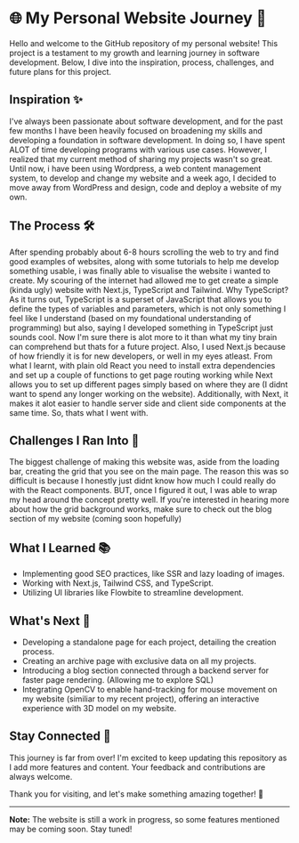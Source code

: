 # 🌐 My Personal Website Journey 🚀

Hello and welcome to the GitHub repository of my personal website! This project is a testament to my growth and learning journey in software development. Below, I dive into the inspiration, process, challenges, and future plans for this project. 

## Inspiration ✨

I've always been passionate about software development, and for the past few months I have been heavily focused on broadening my skills and developing a foundation in software development. In doing so, I have spent ALOT of time developing programs with various use cases. However, I realized that my current method of sharing my projects wasn't so great. Until now, i have been using Wordpress, a web content management system, to develop and change my website and a week ago, I decided to move away from WordPress and design, code and deploy a website of my own.

## The Process 🛠️

After spending probably about 6-8 hours scrolling the web to try and find good examples of websites, along with some tutorials to help me develop something usable, i was finally able to visualise the website i wanted to create. My scouring of the internet had allowed me to get create a simple (kinda ugly) website with Next.js, TypeScript and Tailwind. Why TypeScript? As it turns out, TypeScript is a superset of JavaScript that allows you to define the types of variables and parameters, which is not only something I feel like I understand (based on my foundational understanding of programming) but also, saying I developed something in TypeScript just sounds cool. Now I'm sure there is alot more to it than what my tiny brain can comprehend but thats for a future project. Also, I used Next.js because of how friendly it is for new developers, or well in my eyes atleast. From what I learnt, with plain old React you need to install extra dependencies and set up a couple of functions to get page routing working while Next allows you to set up different pages simply based on where they are (I didnt want to spend any longer working on the website). Additionally, with Next, it makes it alot easier to handle server side and client side components at the same time. So, thats what I went with.

## Challenges I Ran Into 🚧

The biggest challenge of making this website was, aside from the loading bar, creating the grid that you see on the main page. The reason this was so difficult is because I honestly just didnt know how much I could really do with the React components. BUT, once I figured it out, I was able to wrap my head around the concept pretty well. If you're interested in hearing more about how the grid background works, make sure to check out the blog section of my website (coming soon hopefully)

## What I Learned 📚

- Implementing good SEO practices, like SSR and lazy loading of images.
- Working with Next.js, Tailwind CSS, and TypeScript.
- Utilizing UI libraries like Flowbite to streamline development.

## What's Next 🔮

- Developing a standalone page for each project, detailing the creation process.
- Creating an archive page with exclusive data on all my projects.
- Introducing a blog section connected through a backend server for faster page rendering. (Allowing me to explore SQL)
- Integrating OpenCV to enable hand-tracking for mouse movement on my website (similiar to my recent project), offering an interactive experience with 3D model on my website.

## Stay Connected 📢

This journey is far from over! I'm excited to keep updating this repository as I add more features and content. Your feedback and contributions are always welcome.

Thank you for visiting, and let's make something amazing together! 🌟

---

**Note:** The website is still a work in progress, so some features mentioned may be coming soon. Stay tuned!
